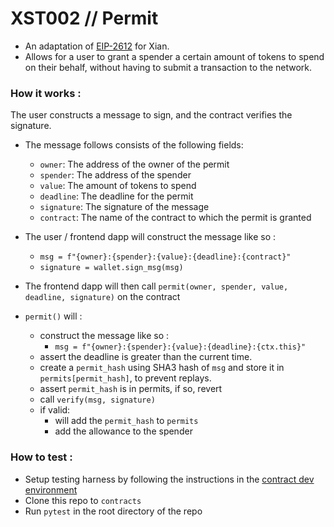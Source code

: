 # XST002 // Permit

- An adaptation of [EIP-2612](https://eips.ethereum.org/EIPS/eip-2612) for Xian.
- Allows for a user to grant a spender a certain amount of tokens to spend on their behalf, without having to submit a transaction to the network.

### How it works :

The user constructs a message to sign, and the contract verifies the signature.

- The message follows consists of the following fields:
  - `owner`: The address of the owner of the permit
  - `spender`: The address of the spender
  - `value`: The amount of tokens to spend
  - `deadline`: The deadline for the permit
  - `signature`: The signature of the message
  - `contract`: The name of the contract to which the permit is granted

- The user / frontend dapp will construct the message like so : 
    - `msg = f"{owner}:{spender}:{value}:{deadline}:{contract}" `
    - `signature = wallet.sign_msg(msg)`

- The frontend dapp will then call `permit(owner, spender, value, deadline, signature)` on the contract
-  `permit()` will :
    - construct the message like so : 
        - `msg = f"{owner}:{spender}:{value}:{deadline}:{ctx.this}"`
    - assert the deadline is greater than the current time.
    - create a `permit_hash` using SHA3 hash of `msg` and store it in `permits[permit_hash]`, to prevent replays.
    - assert `permit_hash` is in permits, if so, revert 
    - call `verify(msg, signature)`
    - if valid:
        - will add the `permit_hash` to `permits`
        - add the allowance to the spender

### How to test : 
- Setup testing harness by following the instructions in the [contract dev environment](https://github.com/xian-network/contract-dev-environment)
- Clone this repo to `contracts`
- Run `pytest` in the root directory of the repo